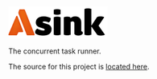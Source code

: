 ![asink](https://raw.githubusercontent.com/GroundSix/asink/master/images/asink.png)

The concurrent task runner.

The source for this project is [located here](https://github.com/GroundSix/asink).